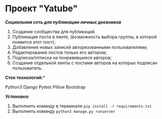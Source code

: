 # Проект "Yatube"

***Cоциальная сеть для публикации личных дневников***

1) Создание сообщества для публикаций.
2) Публикация поста в ленте, (возможность выбора группы, в которой появится этот пост);
3) Добавление новых записей авторизованными пользователями;
4) Редактирование постов только его автором;
5) Подписка/отписка на понравившихся авторов;
6) Создание отдельной ленты с постами авторов на которых подписан пользователь.

**Стек технологий:***

Python3
Django
Pytest
Pillow
Bootstrap

***Установка:***

1. Выполнить команду в терминале `pip install -r requirements.txt`
2. Выполнить команду `python3 manage.py runserver`
